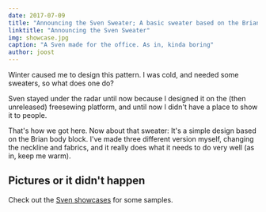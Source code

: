 ```yaml
---
date: 2017-07-09
title: "Announcing the Sven Sweater; A basic sweater based on the Brian body block"
linktitle: "Announcing the Sven Sweater"
img: showcase.jpg
caption: "A Sven made for the office. As in, kinda boring"
author: joost
---
```


Winter caused me to design this pattern. I was cold, and needed some sweaters, so what does one do?

Sven stayed under the radar until now because I designed it on the (then unreleased) freesewing platform, and until now I didn't have a place to show it to people.

That's how we got here. Now about that sweater: It's a simple design based on the Brian body block. I've made three different version myself, changing the neckline and fabrics, and it really does what it needs to do very well (as in, keep me warm).

## Pictures or it didn't happen

Check out the [Sven showcases](/showcase/pattern/sven) for some samples.
